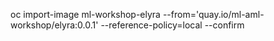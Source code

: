 oc import-image ml-workshop-elyra --from='quay.io/ml-aml-workshop/elyra:0.0.1' --reference-policy=local --confirm